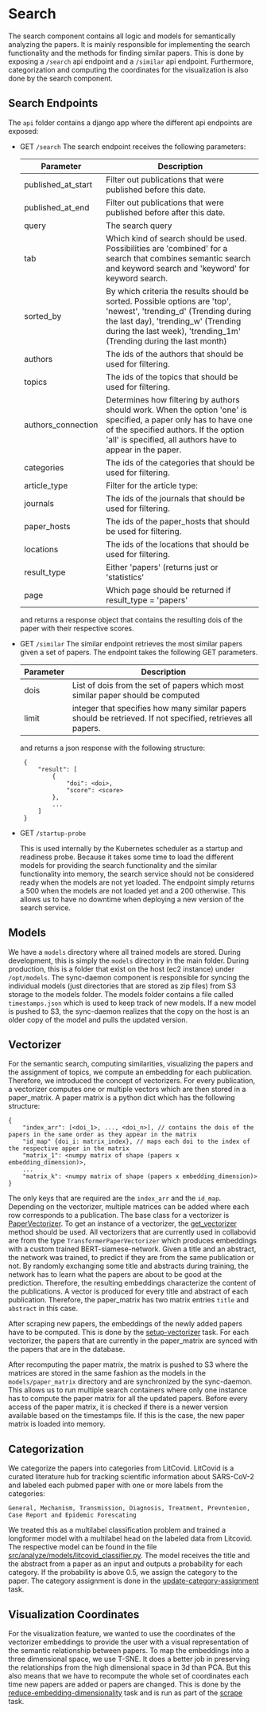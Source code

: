 # Search

The search component contains all logic and models for semantically analyzing the papers.
It is mainly responsible for implementing the search functionality and the methods for finding similar papers.
This is done by exposing  a `/search` api endpoint and a `/similar` api endpoint.
Furthermore, categorization and computing the coordinates for the visualization is also done by
the search component.

## Search Endpoints

The `api` folder contains a django app where the different api endpoints are exposed:

* GET `/search` The search endpoint receives the following parameters:
    
    | Parameter          | Description                                                                                                                                                                                                                      |
    |--------------------|----------------------------------------------------------------------------------------------------------------------------------------------------------------------------------------------------------------------------------|
    | published_at_start | Filter out publications that were published before this date.                                                                                                                                                                    |
    | published_at_end   | Filter out publications that were published before after this date.                                                                                                                                                              |
    | query              | The search query                                                                                                                                                                                                                 |
    | tab                | Which kind of search should be used. Possibilities are 'combined' for a search that combines semantic search  and keyword search and 'keyword' for keyword search.                                                               |
    | sorted_by          | By which criteria the results should be sorted. Possible options are 'top', 'newest',  'trending_d' (Trending during the last day), 'trending_w' (Trending during the last week), 'trending_1m' (Trending during the last month) |
    | authors            | The ids of the authors that should be used for filtering.                                                                                                                                                                        |
    | topics             | The ids of the topics that should be used for filtering.                                                                                                                                                                         |
    | authors_connection | Determines how filtering by authors should work. When the option 'one' is specified, a paper only  has to have one of the specified authors. If the option 'all' is specified, all authors have to appear in the paper.          |
    | categories         | The ids of the categories that should be used for filtering.                                                                                                                                                                     |
    | article_type       | Filter for the article type:                                                                                                                                                                                                     |
    | journals           | The ids of the journals that should be used for filtering.                                                                                                                                                                       |
    | paper_hosts        | The ids of the paper_hosts that should be used for filtering.                                                                                                                                                                    |
    | locations          | The ids of the locations that should be used for filtering.                                                                                                                                                                      |
    | result_type        | Either 'papers' (returns just or 'statistics'                                                                                                                                                                                    |
    | page               | Which page should be returned if result_type = 'papers'                                                                                                                                                                          |

    and returns a response object that contains the resulting dois of the paper with 
    their respective scores.

    
* GET `/similar` The similar endpoint retrieves the most similar papers given a set of papers. The endpoint takes
            the following GET parameters.
   
   | Parameter          | Description                                                                                                       |
   |--------------------|-------------------------------------------------------------------------------------------------------------------|
   | dois               | List of dois from the set of papers which most similar paper should be computed                                   |
   | limit              | integer that specifies how many similar papers should be retrieved. If not specified, retrieves all papers.       |
   
   and returns a json response with the following structure:
   
   ```
    {
        "result": [
            {
                "doi": <doi>,
                "score": <score>
            },
            ...
        ]
    }
  
  ```
  
* GET `/startup-probe`

    This is used internally by the Kubernetes scheduler as a startup and readiness probe.
    Because it takes some time to load the different models for providing the search functionality
    and the similar functionality into memory, the search service should not be considered ready when the models
    are not yet loaded. The endpoint simply returns a 500 when the models are not loaded yet
    and a 200 otherwise. This allows us to have no downtime when deploying a new version of the search
    service.
    

## Models

We have a `models` directory where all trained models are stored. During development,
this is simply the `models` directory in the main folder. 
During production, this is a folder that exist on the host (ec2 instance) under `/opt/models`.
The sync-daemon component is responsible for syncing the individual models (just directories that
are stored as zip files) from S3 storage to the models folder. The models folder contains
a file called `timestamps.json` which is used to keep track of new models. If a new model
is pushed to S3, the sync-daemon realizes that the copy on the host is an older copy of the model
and pulls the updated version. 

    
## Vectorizer

For the semantic search, computing similarities, visualizing the papers and the assignment
of topics, we compute an embedding for each publication. Therefore, we introduced the concept
of vectorizers. For every publication, a vectorizer computes one or multiple vectors which are then
stored in a paper_matrix. A paper matrix is a python dict which has the following structure:

    {   
        "index_arr": [<doi_1>, ..., <doi_n>], // contains the dois of the papers in the same order as they appear in the matrix
        "id_map" {doi_i: matrix_index}, // maps each doi to the index of the respective apper in the matrix
        "matrix_1": <numpy matrix of shape (papers x embedding_dimension)>,
        ...
        "matrix_k": <numpy matrix of shape (papers x embedding_dimension)>
    }
The only keys that are required are the `index_arr` and the `id_map`. Depending on
the vectorizer, multiple matrices can be added where each row corresponds to a publication.
The base class for a vectorizer is [PaperVectorizer](src/analyze/vectorizer/paper_vectorizer.py).
To get an instance of a vectorizer, the [get_vectorizer](src/analyze/vectorizer/__init__.py) method should be used.
All vectorizers that are currently used in collabovid are from the type `TransformerPaperVectorizer` which produces embeddings with a
custom trained BERT-siamese-network. Given a title and an abstract, the network was trained, to predict if they are from the same publication or not. 
By randomly exchanging some title and abstracts during training, the network has to learn what the papers are about to be good at the prediction.
Therefore, the resulting embeddings characterize the content of the publications.
A vector is produced for every title and abstract of each publication. Therefore,
the paper_matrix has two matrix entries `title` and `abstract` in this case.

    
After scraping new papers, the embeddings of the newly added papers have to be computed.
This is done by the [setup-vectorizer](src/analyze/setup_vectorizer.py) task.
For each vectorizer, the papers that are currently in the paper_matrix are synced
with the papers that are in the database.

After recomputing the paper matrix, the matrix is pushed to S3 where the matrices are stored in the
same fashion as the models in the `models/paper_matrix` directory and are synchronized by the sync-daemon.
This allows us to run multiple search containers where only one instance has to compute the paper matrix
for all the updated papers. Before every access of the paper matrix, it is checked if there
is a newer version available based on the timestamps file. If this is the case, the new paper
matrix is loaded into memory.


## Categorization

We categorize the papers into categories from LitCovid.
LitCovid is a curated literature hub for tracking scientific information 
about SARS-CoV-2 and labeled each pubmed paper with one or more labels from the categories:
    
    General, Mechanism, Transmission, Diagnosis, Treatment, Prevntenion, Case Report and Epidemic Forescating

We treated this as a multilabel classification problem and trained a longformer model
with a multilabel head on the labeled data from Litcovid. The respective model can be found
in the file [src/analyze/models/litcovid_classifier.py](src/analyze/models/litcovid_classifier.py). The model receives the title and the 
abstract from a paper as an input and outputs a probability for each category. If the probability
is above 0.5, we assign the category to the paper. The category assignment is done in the
[update-category-assignment](src/analyze/update_category_assignment.py) task.


## Visualization Coordinates
For the visualization feature, we wanted to use the coordinates of the vectorizer embeddings to provide
the user with a visual representation of the semantic relationship between papers. 
To map the embeddings into a three dimensional space, we use T-SNE. It does a better job in preserving
the relationships from the high dimensional space in 3d than PCA. But this also means that we have to recompute
the whole set of coordinates each time new papers are added or papers are changed. This is done by the
[reduce-embedding-dimensionality](src/analyze/reduce_embedding_dimensionality.py) task and is run as part of the
[scrape](../scrape/src/task_scrape.py) task.
